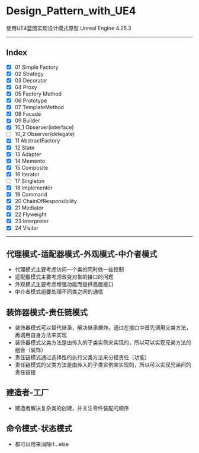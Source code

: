 # Design_Pattern_with_UE4
使用UE4蓝图实现设计模式原型
Unreal Engine 4.25.3

***

## Index

* [x] 01 Simple Factory
* [x] 02 Strategy
* [x] 03 Decorator
* [x] 04 Proxy
* [x] 05 Factory Method
* [x] 06 Prototype
* [x] 07 TemplateMethod
* [x] 08 Facade
* [x] 09 Builder
* [x] 10_1 Observer(interface)
* [ ] 10_2 Observer(delegate)
* [x] 11 AbstractFactory
* [X] 12 State 
* [x] 13 Adapter
* [x] 14 Memento
* [x] 15 Composite
* [x] 16 Iterator
* [ ] 17 Singleton
* [x] 18 Implementor
* [x] 19 Command
* [x] 20 ChainOfResponsibility
* [x] 21 Mediator
* [x] 22 Flyweight 
* [x] 23 Interpreter
* [x] 24 Visitor

***
## 代理模式-适配器模式-外观模式-中介者模式

* 代理模式主要考虑访问一个类的同时做一些控制
* 适配器模式主要考虑改变对象的接口的问题
* 外观模式主要考虑增强功能而提供高层接口
* 中介者模式组要处理不同类之间的通信
  

## 装饰器模式-责任链模式
* 装饰器模式可以替代继承，解决继承爆炸。通过在接口中首先调用父类方法，再调用自身方法来实现
* 装饰器模式父类方法是由传入的子类实例来实现的，所以可以实现兄弟方法的组合（装饰）
* 责任链模式通过选择性的执行父类方法来分担责任（功能）
* 责任链模式的父类方法是由传入的子类实例来实现的，所以可以实现兄弟间的责任链接

## 建造者-工厂
* 建造者解决复杂类的创建，并关注零件装配的顺序

## 命令模式-状态模式
* 都可以用来消除if...else





